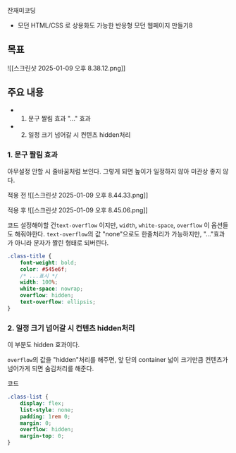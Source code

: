 잔재미코딩
- 모던 HTML/CSS 로 상용화도 가능한 반응형 모던 웹페이지 만들기8

## 목표
![[스크린샷 2025-01-09 오후 8.38.12.png]]

## 주요 내용

- 1. 문구 짤림 효과 "..." 효과
- 2. 일정 크기 넘어갈 시 컨텐츠 hidden처리


### 1. 문구 짤림 효과
아무설정 안할 시 줄바꿈처럼 보인다. 그렇게 되면 높이가 일정하지 않아 미관상 좋지 않다.

적용 전
![[스크린샷 2025-01-09 오후 8.44.33.png]]

적용 후
![[스크린샷 2025-01-09 오후 8.45.06.png]]

코드
설정해야할 건`text-overflow` 이지만, `width`, `white-space`, `overflow` 이 옵션들도 해줘야한다.
`text-overflow`의 값 "none"으로도 한줄처리가 가능하지만, "..."효과가 아니라 문자가 짤린 형태로 되버린다.

```css
.class-title {
	font-weight: bold;
	color: #545e6f;
	/* ...표시 */
	width: 100%;
	white-space: nowrap;
	overflow: hidden;
	text-overflow: ellipsis;
}
```


### 2. 일정 크기 넘어갈 시 컨텐츠 hidden처리

이 부분도 hidden 효과이다.

`overflow`의 값을 "hidden"처리를 해주면, 앞 단의 container 넓이 크기만큼 컨텐츠가 넘어가게 되면 숨김처리를 해준다.

코드
```css
.class-list {
	display: flex;
	list-style: none;
	padding: 1rem 0;
	margin: 0;
	overflow: hidden;
	margin-top: 0;
}
```